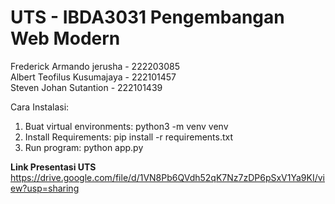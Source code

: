 # UTS - IBDA3031 Pengembangan Web Modern

Frederick Armando jerusha - 222203085 <br>
Albert Teofilus Kusumajaya - 222101457 <br>
Steven Johan Sutantion - 222101439 <br>

Cara Instalasi:
1. Buat virtual environments: python3 -m venv venv
2. Install Requirements: pip install -r requirements.txt
3. Run program: python app.py



<b>Link Presentasi UTS</b>
https://drive.google.com/file/d/1VN8Pb6QVdh52qK7Nz7zDP6pSxV1Ya9KI/view?usp=sharing
